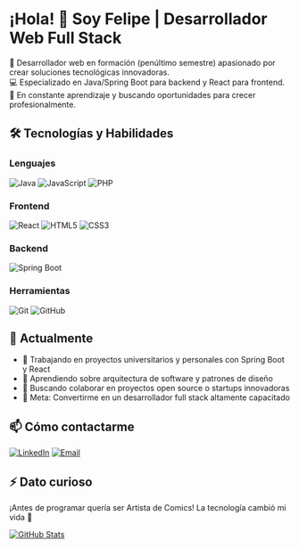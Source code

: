# ¡Hola! 👋 Soy Felipe | Desarrollador Web Full Stack

🚀 Desarrollador web en formación (penúltimo semestre) apasionado por crear soluciones tecnológicas innovadoras.  
💻 Especializado en Java/Spring Boot para backend y React para frontend.  
🌱 En constante aprendizaje y buscando oportunidades para crecer profesionalmente.

## 🛠 Tecnologías y Habilidades

### Lenguajes
![Java](https://img.shields.io/badge/Java-ED8B00?style=for-the-badge&logo=openjdk&logoColor=white)
![JavaScript](https://img.shields.io/badge/JavaScript-F7DF1E?style=for-the-badge&logo=javascript&logoColor=black)
![PHP](https://img.shields.io/badge/PHP-777BB4?style=for-the-badge&logo=php&logoColor=white)

### Frontend
![React](https://img.shields.io/badge/React-20232A?style=for-the-badge&logo=react&logoColor=61DAFB)
![HTML5](https://img.shields.io/badge/HTML5-E34F26?style=for-the-badge&logo=html5&logoColor=white)
![CSS3](https://img.shields.io/badge/CSS3-1572B6?style=for-the-badge&logo=css3&logoColor=white)

### Backend
![Spring Boot](https://img.shields.io/badge/Spring_Boot-F2F4F9?style=for-the-badge&logo=spring-boot)

### Herramientas
![Git](https://img.shields.io/badge/Git-F05032?style=for-the-badge&logo=git&logoColor=white)
![GitHub](https://img.shields.io/badge/GitHub-100000?style=for-the-badge&logo=github&logoColor=white)

## 📌 Actualmente

- 🔭 Trabajando en proyectos universitarios y personales con Spring Boot y React
- 🌱 Aprendiendo sobre arquitectura de software y patrones de diseño
- 👯 Buscando colaborar en proyectos open source o startups innovadoras
- 🎯 Meta: Convertirme en un desarrollador full stack altamente capacitado

## 📫 Cómo contactarme

[![LinkedIn](https://img.shields.io/badge/LinkedIn-0077B5?style=for-the-badge&logo=linkedin&logoColor=white)](https://www.linkedin.com/in/luis-felipe-carballo-lovato-345089256/)
[![Email](https://img.shields.io/badge/Gmail-D14836?style=for-the-badge&logo=gmail&logoColor=white)](mailto:felipecarballowk@gmail.com)

## ⚡ Dato curioso

¡Antes de programar quería ser Artista de Comics! La tecnología cambió mi vida 🚀

[![GitHub Stats](https://github-readme-stats.vercel.app/api?username=ArukouFX&show_icons=true&theme=radical)](https://github.com/ArukouFX)
